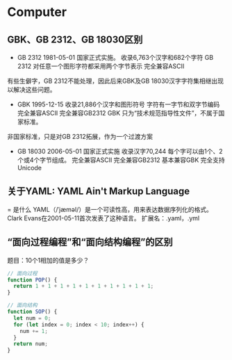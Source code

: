 # Computer

## GBK、GB 2312、GB 18030区别

- GB 2312
     1981-05-01 国家正式实施。
     收录6,763个汉字和682个字符
     GB 2312 对任意一个图形字符都采用两个字节表示
     完全兼容ASCII

有些生僻字，GB 2312不能处理，因此后来GBK及GB 18030汉字字符集相继出现以解决这些问题。

- GBK
     1995-12-15
     收录21,886个汉字和图形符号
     字符有一字节和双字节编码
     完全兼容ASCII
     完全兼容GB2312
     GBK 只为“技术规范指导性文件”，不属于国家标准。

非国家标准，只是对GB 2312拓展，作为一个过渡方案

- GB 18030
     2006-05-01 国家正式实施
     收录汉字70,244
     每个字可以由1个、2个或4个字节组成。
     完全兼容ASCII
     完全兼容GB2312
     基本兼容GBK
     完全支持Unicode

## 关于YAML: YAML Ain't Markup Language

= 是什么
YAML（/ˈjæməl/）是一个可读性高，用来表达数据序列化的格式。Clark Evans在2001-05-11首次发表了这种语言。
扩展名：.yaml，.yml

## “面向过程编程”和“面向结构编程”的区别

题目：10个1相加的值是多少？

``` JavaScript
// 面向过程
function POP() {
  return 1 + 1 + 1 + 1 + 1 + 1 + 1 + 1 + 1 + 1;
}

// 面向结构
function SOP() {
  let num = 0;
  for (let index = 0; index < 10; index++) {
    num += 1;
  }
  return num;
}
```
